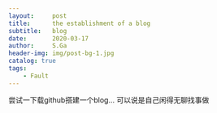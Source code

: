 ```yaml
---
layout:     post
title:      the establishment of a blog
subtitle:   blog
date:       2020-03-17
author:     S.Ga
header-img: img/post-bg-1.jpg
catalog: true
tags:
    - Fault
---
```




尝试一下载github搭建一个blog...
可以说是自己闲得无聊找事做
